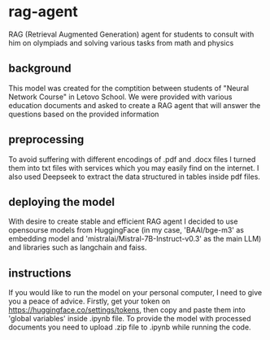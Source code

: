 # rag-agent
RAG (Retrieval Augmented Generation) agent for students to consult with him on olympiads and solving various tasks from math and physics

## background
This model was created for the comptition between students of "Neural Network Course" in Letovo School. We were provided with various education documents and asked to create a RAG agent that will answer the questions based on the provided information

## preprocessing
To avoid suffering with different encodings of .pdf and .docx files I turned them into txt files with services which you may easily find on the internet. I also used Deepseek to extract the data structured in tables inside pdf files.

## deploying the model
With desire to create stable and efficient RAG agent I decided to use opensourse models from HuggingFace (in my case, 'BAAI/bge-m3' as embedding model and 'mistralai/Mistral-7B-Instruct-v0.3' as the main LLM) and libraries such as langchain and faiss.

## instructions
If you would like to run the model on your personal computer, I need to give you a peace of advice. Firstly, get your token on https://huggingface.co/settings/tokens, then copy and paste them into 'global variables' inside .ipynb file. To provide the model with processed documents you need to upload .zip file to .ipynb while running the code.

